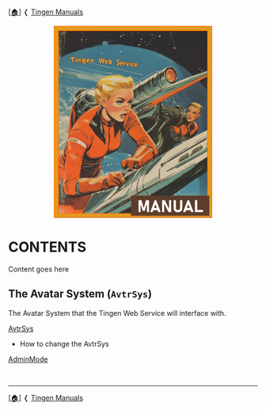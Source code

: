 <!-- u250818-->

[[🏠︎](/README.md)] ❬ [Tingen Manuals](../README.md)

<div align="center">

  ![logo](/.github/img/logo/man/TngnDocProj-TngnWsvcMan-320x420.png)

</div>

# CONTENTS

Content goes here

## The Avatar System (`AvtrSys`)

The Avatar System that the Tingen Web Service will interface with.


[AvtrSys](https://spectrum-health-systems.github.io/tingen-documentation-project/api/shfb-outpost31/html/57b0d803-e620-c3ce-b6d6-03c1f8153ea3.htm)

* How to change the AvtrSys

[AdminMode](https://spectrum-health-systems.github.io/tingen-documentation-project/api/shfb-outpost31/html/44ac01fd-8ad1-9a4e-ced5-f846d73f000c.htm)


<br>

***

[[🏠︎](/README.md)] ❬ [Tingen Manuals](../README.md)
